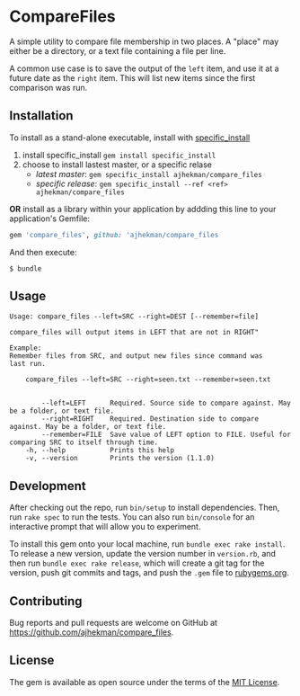 # CompareFiles

A simple utility to compare file membership in two places.
A "place" may either be a directory, or a text file containing a file per line.

A common use case is to save the output of the `left` item, and use it at a future date as the `right` item. This will list new items since the first comparison was run.

## Installation

To install as a stand-alone executable, install with [specific_install](https://github.com/rdp/specific_install)

1. install specific_install `gem install specific_install`
1. choose to install lastest master, or a specific relase
    * *latest master*: `gem specific_install ajhekman/compare_files`
    * *specific release*: `gem specific_install --ref <ref> ajhekman/compare_files`


**OR** install as a library within your application by addding this line to your application's Gemfile:

```ruby
gem 'compare_files', github: 'ajhekman/compare_files
```

And then execute:

    $ bundle

## Usage

```
Usage: compare_files --left=SRC --right=DEST [--remember=file]

compare_files will output items in LEFT that are not in RIGHT"

Example:
Remember files from SRC, and output new files since command was
last run.

    compare_files --left=SRC --right=seen.txt --remember=seen.txt


        --left=LEFT      Required. Source side to compare against. May be a folder, or text file.
        --right=RIGHT    Required. Destination side to compare against. May be a folder, or text file.
        --remember=FILE  Save value of LEFT option to FILE. Useful for comparing SRC to itself through time.
    -h, --help           Prints this help
    -v, --version        Prints the version (1.1.0)
```

## Development

After checking out the repo, run `bin/setup` to install dependencies. Then, run `rake spec` to run the tests. You can also run `bin/console` for an interactive prompt that will allow you to experiment.

To install this gem onto your local machine, run `bundle exec rake install`. To release a new version, update the version number in `version.rb`, and then run `bundle exec rake release`, which will create a git tag for the version, push git commits and tags, and push the `.gem` file to [rubygems.org](https://rubygems.org).

## Contributing

Bug reports and pull requests are welcome on GitHub at https://github.com/ajhekman/compare_files.

## License

The gem is available as open source under the terms of the [MIT License](https://opensource.org/licenses/MIT).
